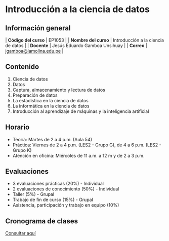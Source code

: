 # Introducción a la ciencia de datos

## Información general

| **Código del curso** 	| EP1053                             	|
| **Nombre del curso** 	| Introducción a la ciencia de datos 	|
| **Docente**          	| Jesús Eduardo Gamboa Unsihuay      	|
| **Correo**           	| jgamboa@lamolina.edu.pe            	|

## Contenido

1. Ciencia de datos
2. Datos
3. Captura, almacenamiento y lectura de datos
4. Preparación de datos
5. La estadística en la ciencia de datos
6. La informática en la ciencia de datos
7. Introducción al aprendizaje de máquinas y la inteligencia artificial

## Horario

- Teoría: Martes de 2 a 4 p.m. (Aula 54)
- Práctica: Viernes de 2 a 4 p.m. (LES2 - Grupo G), de 4 a 6 p.m. (LES2 - Grupo K)
- Atención en oficina: Miércoles de 11 a.m. a 12 m y de 2 a 3 p.m.

## Evaluaciones

- 3 evaluaciones prácticas (20%) - Individual
- 2 evaluaciones de conocimiento (50%) - Individual
- Taller (5%) - Grupal
- Trabajo de fin de curso (15%) - Grupal
- Asistencia, participación y trabajo en equipo (10%)

## Cronograma de clases

[Consultar aquí](https://docs.google.com/spreadsheets/d/1vbF67lwjUmPBLysCmGdTfWio53FITWNiWmFqSwQ3RzU/edit?usp=sharing)
